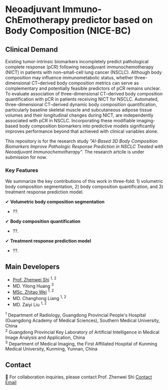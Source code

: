# Neoadjuvant Immuno-ChEmotherapy predictor based on Body Composition (NICE-BC)
## Clinical Demand
Existing tumor-intrinsic biomarkers incompletely predict pathological complete response (pCR) following neoadjuvant immunochemotherapy (NICT) in patients with non–small-cell lung cancer (NSCLC). Although body composition may influence immunometabolic status, whether three-dimensional CT–derived body composition metrics can serve as complementary and potentially feasible predictors of pCR remains unclear. To evaluate association of three-dimensional CT–derived body composition quantification with pCR in patients receiving NICT for NSCLC. Automated, three-dimensional CT–derived dynamic body composition quantification, particularly baseline skeletal muscle and subcutaneous adipose tissue volumes and their longitudinal changes during NICT, are independently associated with pCR in NSCLC. Incorporating these modifiable imaging-based body composition biomarkers into predictive models significantly improves performance beyond that achieved with clinical variables alone.

This repository is for the research study *"AI-Based 3D Body Composition Biomarkers Improve Pathologic Response Prediction in NSCLC Treated with Neoadjuvant Immunochemotherapy".* The research artcile is under submission for now.

### Key Features

We summarize the key contributions of this work in three-fold: 1) volumetric body composition segmentation, 2) body composition quantification, and 3) treatment response prediction model. 

✔ **Volumetric body composition segmentation** 
- ??.
  
✔ **Body composition quantification**
- ??.
  
✔ **Treatment response prediction model**
- ??.

## Main Developers

 - [Prof. Zhenwei Shi](https://github.com/zhenweishi) <sup/>1, 2
 - MD. Yilong Huang <sup/>3
 - [MSc. Zhitao Wei](https://github.com/kissablemt) <sup/>1, 2
 - MD. Changhong Liang <sup/>1, 2
 - MD. Zaiyi Liu <sup/>1, 2
 
<sup>1</sup> Department of Radiology, Guangdong Provincial People's Hospital (Guangdong Academy of Medical Sciences), Southern Medical University, China <br/>
<sup>2</sup> Guangdong Provincial Key Laboratory of Artificial Intelligence in Medical Image Analysis and Application, China <br/>
<sup>3</sup> Department of Medical Imaging, the First Affiliated Hospital of Kunming Medical University, Kunming, Yunnan, China <br/>

## Contact

📧 For collaboration inquiries, please contact Prof. Zhenwei Shi [Contact Email](shizhenwei@gdph.org.cn)







